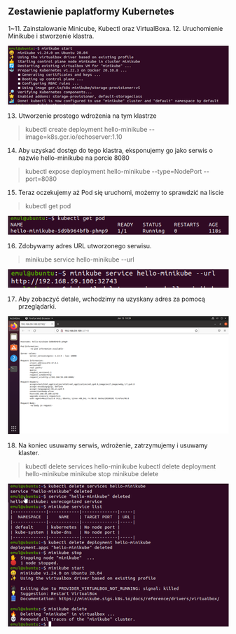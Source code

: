 ## Zestawienie paplatformy Kubernetes

1~11. Zainstalowanie Minicube, Kubectl oraz VirtualBoxa. 
12. Uruchomienie Minikube i stworzenie klastra.

![1](./Screenshots/Picture1.png)

13. Utworzenie prostego wdrożenia na tym klastrze
> kubectl create deployment hello-minikube --image=k8s.gcr.io/echoserver:1.10

14. Aby uzyskać dostęp do tego klastra, eksponujemy go jako serwis o nazwie hello-minikube na porcie 8080
> kubectl expose deployment hello-minikube --type=NodePort --port=8080

15. Teraz oczekujemy aż Pod się uruchomi, możemy to sprawdzić na liscie 
> kubectl get pod

![2](./Screenshots/Picture2.png)


16. Zdobywamy adres URL utworzonego serwisu.
>minikube service hello-minikube --url

![3](./Screenshots/Picture3.png)


17. Aby zobaczyć detale, wchodzimy na uzyskany adres za pomocą przeglądarki.
 
![4](./Screenshots/Picture4.png)

 
18. Na koniec usuwamy serwis, wdrożenie, zatrzymujemy  i usuwamy klaster.
> kubectl delete services hello-minikube
> kubectl delete deployment hello-minikube
> minikube stop
> minikube delete

![5](./Screenshots/Picture5.png)

